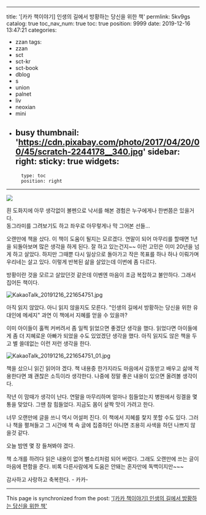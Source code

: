 
---
title: '[카카 책이야기] 인생의 길에서 방황하는 당신을 위한 책'
permlink: 5kv9gs
catalog: true
toc_nav_num: true
toc: true
position: 9999
date: 2019-12-16 13:47:21
categories:
- zzan
tags:
- zzan
- sct
- sct-kr
- sct-book
- dblog
- s
- union
- palnet
- liv
- neoxian
- mini
- busy
thumbnail: 'https://cdn.pixabay.com/photo/2017/04/20/00/45/scratch-2244178__340.jpg'
sidebar:
    right:
        sticky: true
widgets:
    -
        type: toc
        position: right
---


![](https://cdn.pixabay.com/photo/2017/04/20/00/45/scratch-2244178__340.jpg)

흰 도화지에 아무 생각없이 볼펜으로 낙서를 해본 경험은 누구에게나
한번쯤은 있을거다.  
동그라미를 그려보기도 하고 좌우로 아무렇게나 막 그어본 선들...

오랜만에 책을 샀다. 
이 책이 도움이 될지는 모르겠다. 
연말이 되어 마무리를 할때면  1년을 되돌아보며
많은 생각을 하게 된다.  잘 하고 있는건지~~
이런 고민은 이미 20년을 넘게 하고 살았다. 
하지만 그때뿐 다시 일상으로 돌아가고 작은 목표를
하나 하나 이뤄가며 우리네는 살고 있다. 
이렇게  반복된 삶을 살았는데 이번에 좀 다르다. 

방황이란 것을 모르고 살았던것 같은데 이벤엔
마음이 조금 복잡하고 불안하다. 
그래서 집어든 책이다. 

![KakaoTalk_20191216_221654751.jpg](https://cdn.steemitimages.com/DQmf3UwUoLw16Y7KVZC8RPBeEtSjxxkEUHoTpLpAwzRCXCE/KakaoTalk_20191216_221654751.jpg)

아직 읽지 않았다. 
아니 읽지 않을지도 모른다. 
"인생의 길에서 방황하는 당신을 위한 유대인에 메세지"
과연 이 책에서 지혜를 얻을 수 있을까? 

이미 아이들이 훌쩍 커버려서 좀 일찍 읽었으면 좋겠단 생각을
했다.  읽었다면 아이들에게 좀 더 지혜로운 아빠가 되었을
수도 있었겠단 생각을 했다. 
아직 읽지도 않은 책을 두고 별 쓸데없는 이런 저런 생각을 한다. 

![KakaoTalk_20191216_221654751_01.jpg](https://cdn.steemitimages.com/DQmcrbCjX983mPvMqQ9z6AcJUxCJ2iURMrUPdSJZWRirp8V/KakaoTalk_20191216_221654751_01.jpg) 

책을 샀으니 읽긴 읽어야 겠다. 
책 내용중 한가지라도 마음에서 감동받고 
배우고 삶에 적용한다면 꽤 괜찮은 소득이라 생각한다.
나중에 정말 좋은 내용이 있으면 올려볼 생각이다.

작년 이 맘때가 생각이 난다. 
연말을 마무리하며 얼마나 힘들었는지 
병원에서 링겔을 몇 통을 맞았다.  그땐 참 힘들었다.
지금도 몸이 살짝 맛이 가려고 한다. 

너무 오랜만에 글을 쓰니 역시 어설퍼 진다. 
이 책에서 지혜를 찿지 못할 수도 있다. 
그러나 책을 펼쳐들고 그 시간에 책 속 글에 집중하던
아니면 조용히 사색을 하던 나쁘지 않을것 같다.

오늘 밤엔 몇 장 들쳐봐야 겠다. 

책 소개를 하려다 읽은 내용이 없어 뻘소리처럼 되어 버렸다.
그래도 오랜만에 쓰는 글이 마음에 편함을 준다. 
비록 다른사람에게 도움은 안돼는 혼자만에 독백이지만~~~

감사하고 사랑하고 축복한다. - 카카-

- - -

This page is synchronized from the post: ['[카카 책이야기] 인생의 길에서 방황하는 당신을 위한 책'](https://steemit.com/@kibumh/5kv9gs)
